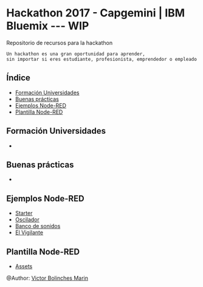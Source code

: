 # Hackathon 2017 - Capgemini | IBM Bluemix  --- WIP
Repositorio de recursos para la hackathon 

```
Un hackathon es una gran oportunidad para aprender, 
sin importar si eres estudiante, profesionista, emprendedor o empleado
```

## Índice
* [Formación Universidades](https://docs.google.com/presentation/d/11zcWUh3JsWJvEDAjDNyUHMoFZtt8HrPHAjRSE8j-vtY/edit?usp=sharing)
* [Buenas prácticas](https://docs.google.com/presentation/d/1MwDbsneXwVstXnr4pLOn9EctioYYvdqj8p1kAFT6WE0/edit?usp=sharing)
* [Ejemplos Node-RED](https://github.com/CoEValencia/Hackathon_2017/blob/master/README.md#ejemplos-node-red)
* [Plantilla Node-RED]([https://github.com/CoEValencia/Hackathon_2017/blob/master/README.md#plantilla-node-red)

## Formación Universidades
* []()

## Buenas prácticas
* []()

## Ejemplos Node-RED
* [Starter]()
* [Oscilador]()
* [Banco de sonidos]()
* [El Vigilante]()

## Plantilla Node-RED
* [Assets](https://github.com/vicboma1/TemplateBluemixNodeRED)

@Author: [Victor Bolinches Marin](https://github.com/vicboma1)
